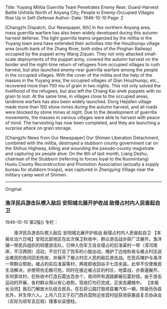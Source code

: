 Title: Yuyang Militia Guerrilla Team Penetrates Enemy Rear; Guard-Harvest Battle Unfolds North of Anyang City; People in Enemy-Occupied Villages Rise Up in Self-Defense
Author:
Date: 1946-10-10
Page: 2

[Changzhi Dispatch, Our Newspaper, 6th] In the northern Anyang area, mass guerrilla warfare has also been widely developed during this autumn harvest defense. The light guerrilla teams organized by the militia in the Yuyang town area have extended their activities into the Houzhunqu village area (south bank of the Zhang River, both sides of the Pinghan Railway) occupied by the puppet army Wang Ziquan. They not only attacked small-scale deployments of the puppet army, covered the autumn harvest on the border and the night-time return of refugees from occupied villages to rush harvest, but also launched enemy-rear guerrilla warfare among the people in the occupied villages. With the cover of the militia and the help of the masses in the Yuyang area, the occupied villages of Qian Houzhunqu, etc., recovered more than 700 mu of grain in two nights. This not only solved the livelihood of the refugees, but also left the Chiang Kai-shek puppets with no grain to loot. At the same time, in villages close to the occupied areas, landmine warfare has also been widely launched. Dong Hejiafen village made more than 100 stone mines during the autumn harvest, and all roads were blocked by stone mines at night. Due to the development of guerrilla movements, the masses in various villages were able to harvest with peace of mind. The harvesting has now been completed, and they are launching a surprise attack on grain storage.

[Changzhi News from Our Newspaper] Our Shimen Liberation Detachment, combined with the militia, destroyed a stubborn county government car on the Shihuo Highway, killing and wounding the pseudo-county magistrate and capturing six people alive. On the 8th of last month, Liang Dezhu, chairman of the Stubborn (referring to forces loyal to the Kuomintang) Huolu County Reconstruction and Promotion Association (actually a supply bureau for stubborn troops), was captured in Zhangying Village near the military camp west of Shimen.



<hr /> 

Original: 


### 渔洋民兵游击队楔入敌后  安阳城北展开护收战  敌侵占村内人民奋起自卫

1946-10-10
第2版()
专栏：

　　渔洋民兵游击队楔入敌后
    安阳城北展开护收战
    敌侵占村内人民奋起自卫
    【本报长治六日电】安阳北部地区在此次保卫秋收中，群众游击战亦获广泛展开。渔洋镇一带民兵组织的轻便游击队，已伸入伪军王自全侵占的后准渠村一带（漳河南岸，平汉两侧）活动，不仅打击了伪军的小股出动，掩护了边地秋收与被占村庄逃出难民的夜间回去抢收，并展开了被占村庄人民的敌后游击战。在民兵掩护与渔洋一带群众帮助，被占的前后准渠等村，两夜即收回谷子七百余亩。此举不仅使难民生活解决，亦使蒋伪无粮可抢。同时在接近被占区的村庄，地雷战，亦普遍展开。东何家坟村，在秋收中打造石雷达百余个，夜间所有道路都被石雷封锁。由于游击运动的开展，各村群众得以安心收割，现收打均已完成，正突击藏粮中。
    【本报长治讯】我石门解放大队结合民兵，在石获公路打毁顽县署汽车一辆，除毙伤伪县长外，并生俘六人。上月八日又于石门西兵营附近张营村捉获顽获鹿县复员协进会（实际为顽军支应局）理事长梁德柱。
